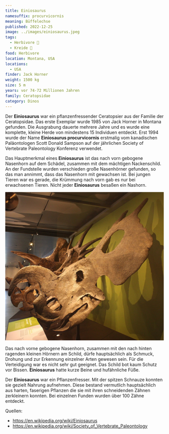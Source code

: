 ```yaml
---
title: Einiosaurus
namesuffix: procurvicornis
meaning: Büffelechse
published: 2022-12-25
image: ../images/einiosaurus.jpeg
tags:
  - Herbivore 🌿
  - Kreide 🦴
food: Herbivore
location: Montana, USA
locations:
  - USA
finder: Jack Horner
weight: 1500 kg
size: 5 m
years: vor 74-72 Millionen Jahren
family: Ceratopsidae
category: Dinos
---
```

Der **Einiosaurus** war ein pflanzenfressender Ceratopsier aus der Familie der Ceratopsidae. Das erste Exemplar wurde 1985 von Jack Horner in Montana gefunden. Die Ausgrabung dauerte mehrere Jahre und es wurde eine komplette, kleine Herde von mindestens 15 Individuen entdeckt. Erst 1994 wurde der Name **Einiosaurus procurvicornis** erstmalig vom kanadischen Paläontologen Scott Donald Sampson auf der jährlichen Society of Vertebrate Paleontology Konferenz verwendet.

Das Hauptmerkmal eines **Einiosaurus** ist das nach vorn gebogene Nasenhorn auf dem Schädel, zusammen mit dem mächtigen Nackenschild. An der Fundstelle wurden verschieden große Nasenhörner gefunden, so das man annimmt, dass das Nasenhorn mit gewachsen ist. Bei jungen Tieren war es gerade, die Krümmung nach vorn gab es nur bei erwachsenen Tieren. Nicht jeder **Einiosaurus** besaßen ein Nashorn.

![Einiosaurus Schädel](../images/einiosaurus_lacm.jpeg)

Das nach vorne gebogene Nasenhorn, zusammen mit den nach hinten ragenden kleinen Hörnern am Schild, dürfe hauptsächlich als Schmuck, Drohung und zur Erkennung einzelner Arten gewesen sein. Für die Verteidigung war es nicht sehr gut geeignet. Das Schild bot kaum Schutz vor Bissen. **Einiosaurus** hatte kurze Beine und hufähnliche Füße.

Der **Einiosaurus** war ein Pflanzenfresser. Mit der spitzen Schnauze konnten sie gezielt Nahrung aufnehmen. Diese bestand vermutlich hauptsächlich aus harten, faserigen Pflanzen die sie mit ihren schneidenden Zähnen zerkleinern konnten. Bei einzelnen Funden wurden über 100 Zähne entdeckt.

Q﻿uellen:

* <https://en.wikipedia.org/wiki/Einiosaurus>
* <https://en.wikipedia.org/wiki/Society_of_Vertebrate_Paleontology>
